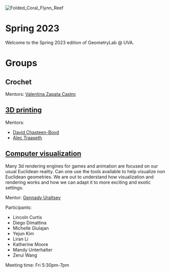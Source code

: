 ![Folded_Coral_Flynn_Reef](https://user-images.githubusercontent.com/7040974/191885554-2213debe-ee84-4025-968a-20258f257fb0.jpg)

# Spring 2023

Welcome to the Spring 2023 edition of GeometryLab @ UVA. 

# Groups

## Crochet

Mentors: [Valentina Zapata Castro](https://math.virginia.edu/people/vz6an/)

## [3D printing](https://github.com/geolab-UVA/3D-Printing-SP2023)

Mentors:

- [David Chasteen-Boyd](https://math.virginia.edu/people/kxk2dr/)
- [Alec Traaseth](https://sites.google.com/view/alec-traaseth/?pli=1)

## [Computer visualization](https://github.com/geolab-UVA/Computer-Visualization-SP2023)

Many 3d rendering engines for games and animation are focused on our usual Euclidean reality. Can one use the tools available to help visualize non Euclidean geometries. We are out to understand how visualization and rendering works and how we can adapt it to more exciting and exotic settings. 

Mentor: [Gennady Uraltsev](https://guraltsev.github.io/)

Participants:

- Lincoln Curtis
- Diego Dimattina
- Michelle Giulajan
- Yejun Kim
- Liran Li
- Katherine Moore
- Mandy Unterhalter
- Zerui Wang

Meeting time: Fri 5:30pm-7pm


